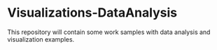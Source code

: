 # Visualizations-DataAnalysis

This repository will contain some work samples with data analysis and visualization examples. 

